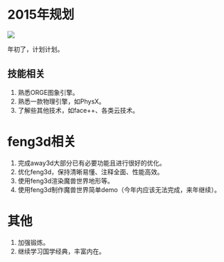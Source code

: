 # 2015年规划

![](http://www.feng3d.me/wordpress/wp-content/uploads/2015/01/20140601110825_WzvnM.jpeg)

年初了，计划计划。

## 技能相关
1. 熟悉ORGE图象引擎。
2. 熟悉一款物理引擎，如PhysX。
3. 了解些其他技术，如face++、各类云技术。

# feng3d相关
1. 完成away3d大部分已有必要功能且进行很好的优化。
2. 优化feng3d，保持清晰易懂、注释全面、性能高效。
2. 使用feng3d渲染魔兽世界地形等。
3. 使用feng3d制作魔兽世界简单demo（今年内应该无法完成，来年继续）。

# 其他
1. 加强锻炼。
2. 继续学习国学经典，丰富内在。